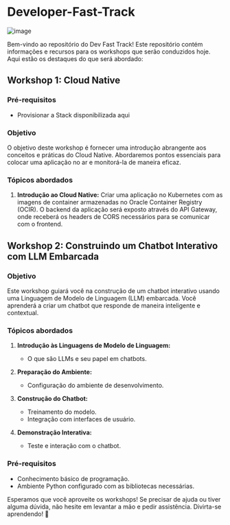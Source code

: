 # Developer-Fast-Track
![image](https://github.com/CeInnovationTeam/Dev-Fast-Track-v3/assets/89924382/058a46b0-fa39-432d-ba5f-35bb3989b9ae)

Bem-vindo ao repositório do Dev Fast Track! Este repositório contém informações e recursos para os workshops que serão conduzidos hoje. Aqui estão os destaques do que será abordado:

## Workshop 1: Cloud Native
### Pré-requisitos
- Provisionar a Stack disponibilizada aqui
  
### Objetivo
O objetivo deste workshop é fornecer uma introdução abrangente aos conceitos e práticas do Cloud Native. Abordaremos pontos essenciais para colocar uma aplicação no ar e monitorá-la de maneira eficaz.

### Tópicos abordados
1. **Introdução ao Cloud Native:**
Criar uma aplicação no Kubernetes com as imagens de container armazenadas no Oracle Container Registry (OCIR). O backend da aplicação será exposto através do API Gateway, onde receberá os headers de CORS necessários para se comunicar com o frontend.

## Workshop 2: Construindo um Chatbot Interativo com LLM Embarcada

### Objetivo
Este workshop guiará você na construção de um chatbot interativo usando uma Linguagem de Modelo de Linguagem (LLM) embarcada. Você aprenderá a criar um chatbot que responde de maneira inteligente e contextual.

### Tópicos abordados
1. **Introdução às Linguagens de Modelo de Linguagem:**
   - O que são LLMs e seu papel em chatbots.

2. **Preparação do Ambiente:**
   - Configuração do ambiente de desenvolvimento.

3. **Construção do Chatbot:**
   - Treinamento do modelo.
   - Integração com interfaces de usuário.

4. **Demonstração Interativa:**
   - Teste e interação com o chatbot.

### Pré-requisitos
- Conhecimento básico de programação.
- Ambiente Python configurado com as bibliotecas necessárias.

Esperamos que você aproveite os workshops! Se precisar de ajuda ou tiver alguma dúvida, não hesite em levantar a mão e pedir assistência. Divirta-se aprendendo! 🚀
